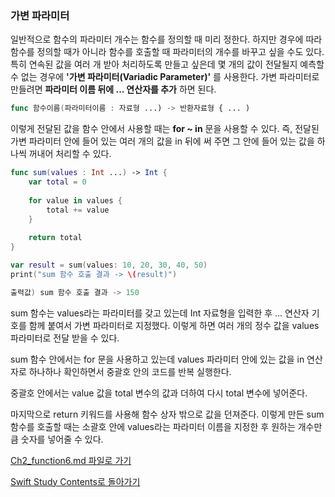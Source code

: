 ### 가변 파라미터

일반적으로 함수의 파라미터 개수는 함수를 정의할 때 미리 정한다.
하지만 경우에 따라 함수를 정의할 때가 아니라 함수를 호출할 때 파라미터의 개수를 바꾸고 싶을 수도 있다.
특히 연속된 값을 여러 개 받아 처리하도록 만들고 싶은데 몇 개의 값이 전달될지 예측할 수 없는 경우에 **'가변 파라미터(Variadic Parameter)'** 를 사용한다.
가변 파라미터로 만들려면 **파라미터 이름 뒤에 ... 연산자를 추가** 하면 된다.
```swift
func 함수이름(파라미터이름 : 자료형 ...) -> 반환자료형 { ... )
```
이렇게 전달된 값을 함수 안에서 사용할 때는 **for ~ in** 문을 사용할 수 있다.
즉, 전달된 가변 파라미터 안에 들어 있는 여러 개의 값을 in 뒤에 써 주면 그 안에 들어 있는 값을 하나씩 꺼내어 처리할 수 있다.
```swift
func sum(values : Int ...) -> Int {
    var total = 0
    
    for value in values {
        total += value
    }
    
    return total
}

var result = sum(values: 10, 20, 30, 40, 50)
print("sum 함수 호출 결과 -> \(result)")

출력값) sum 함수 호출 결과 -> 150
```
sum 함수는 values라는 파라미터를 갖고 있는데 Int 자료형을 입력한 후 ... 연산자 기호를 함께 붙여서 가변 파라미터로 지정했다.
이렇게 하면 여러 개의 정수 값을 values 파라미터로 전달 받을 수 있다.

sum 함수 안에서는 for 문을 사용하고 있는데 values 파라미터 안에 있는 값을 in 연산자로 하나하나 확인하면서 중괄호 안의 코드를 반복 실행한다.

중괄호 안에서는 value 값을 total 변수의 값과 더하여 다시 total 변수에 넣어준다.

마지막으로 return 키워드를 사용해 함수 상자 밖으로 값을 던져준다.
이렇게 만든 sum 함수를 호출할 때는 소괄호 안에 values라는 파라미터 이름을 지정한 후 원하는 개수만큼 숫자를 넣어줄 수 있다.



[Ch2_function6.md 파일로 가기](https://github.com/ChunsuKim/SwiftStudy/blob/master/Ch2_function6.md)

[Swift Study Contents로 돌아가기](https://github.com/ChunsuKim/SwiftStudy)
